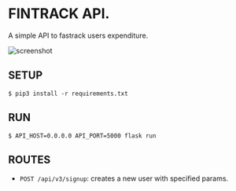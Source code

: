 # FINTRACK API.  
A simple API to fastrack users expenditure.  


![screenshot](https://imgur.com/a/kkQTiBg)  



## SETUP  

```
$ pip3 install -r requirements.txt  
```

## RUN  

```
$ API_HOST=0.0.0.0 API_PORT=5000 flask run  
```

## ROUTES  

- `POST /api/v3/signup`: creates a new user with specified params.  
